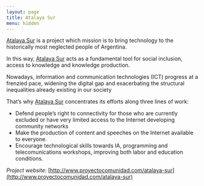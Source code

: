 ```yaml
---
layout: page
title: Atalaya Sur
menu: hidden
---
```


[Atalaya Sur] is a project which mission is to bring technology to the historically most neglected people of Argentina.

In this way, [Atalaya Sur] acts as a fundamental tool for social inclusion, access to knowledge and  knowledge production.

Nowadays, information and communication technologies (ICT) progress at a frenzied pace, widening the digital gap and exacerbating the structural inequalities already existing in our society

That’s why [Atalaya Sur] concentrates its efforts along three lines of work:
 * Defend people’s right to connectivity for those who are currently excluded or have very limited access to the Internet developing community networks
 * Make the production of content and speeches on the Internet available to everyone.
 *  Encourage technological skills towards IA, programming and telecomunications workshops, improving both labor and education conditions. 

*Project website*: [http://www.proyectocomunidad.com/atalaya-sur](http://www.proyectocomunidad.com/atalaya-sur)

[Atalaya Sur]: http://www.proyectocomunidad.com/atalaya-sur
